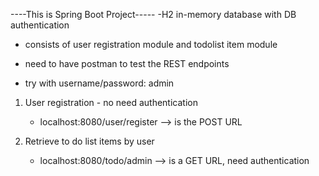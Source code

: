 ----This is Spring Boot Project-----
-H2 in-memory database with DB authentication 

- consists of user registration module and todolist item module
- need to have postman to test the REST endpoints 

- try with username/password: admin 

1. User registration - no need authentication 
    - localhost:8080/user/register --> is the POST URL

2. Retrieve to do list items by user
    - localhost:8080/todo/admin --> is a GET URL, need authentication 
